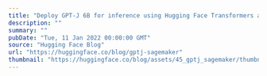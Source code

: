```yaml
---
title: "Deploy GPT-J 6B for inference using Hugging Face Transformers and Amazon SageMaker"
description: ""
summary: ""
pubDate: "Tue, 11 Jan 2022 00:00:00 GMT"
source: "Hugging Face Blog"
url: "https://huggingface.co/blog/gptj-sagemaker"
thumbnail: "https://huggingface.co/blog/assets/45_gptj_sagemaker/thumbnail.png"
---
```


